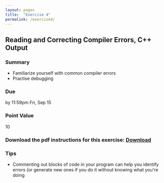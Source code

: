 ```yaml
---
layout: pages
title:  "Exercise 4"
permalink: /exercise4/
---
```


## Reading and Correcting Compiler Errors, C++ Output

### Summary

- Familiarize yourself with common compiler errors
- Practise debugging

### Due
by 11:59pm Fri, Sep 15 

### Point Value
10 

### Download the pdf instructions for this exercise: [Download](https://rawgit.com/jeungsook/cs135/master/exercises/pdf/CS%20135%20Fall%202017%20Exercise%20%233.pdf)

### Tips
- Commenting out blocks of code in your program can help you identify errors (or generate new ones if you do it without knowing what you're doing
